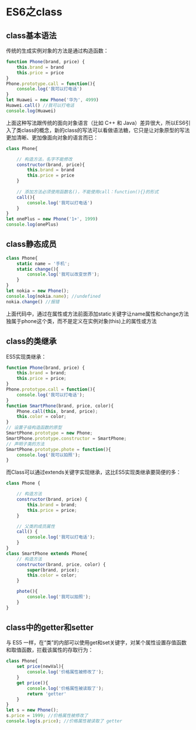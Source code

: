 # ES6之class
## class基本语法
传统的生成实例对象的方法是通过构造函数：
```javascript
function Phone(brand, price) {
    this.brand = brand
    this.price = price
}
Phone.prototype.call = function(){
    console.log('我可以打电话')
}
let Huawei = new Phone('华为', 4999)
Huawei.call() //我可以打电话
console.log(Huawei)
```
上面这种写法跟传统的面向对象语言（比如 C++ 和 Java）差异很大，所以ES6引入了类class的概念，新的class的写法可以看做语法糖，它只是让对象原型的写法更加清晰、更加像面向对象的语言而已：
```javascript
class Phone{

	// 构造方法，名字不能修改
	constructor(brand, price){
	    this.brand = brand
	    this.price = price
	}
	
	// 添加方法必须使用函数名()，不能使用call：function(){}的形式
	call(){
	    console.log('我可以打电话')
	}
}
let onePlus = new Phone('1+', 1999)
console.log(onePlus)
```
## class静态成员
```javascript
class Phone{
    static name = '手机';
    static change(){
        console.log('我可以改变世界');
    }
}
let nokia = new Phone();
console.log(nokia.name); //undefined
nokia.change() //报错
```
上面代码中，通过在属性或方法前面添加static关键字让name属性和change方法独属于phone这个类，而不是定义在实例对象(this)上的属性或方法
## class的类继承
ES5实现类继承：
```javascript
function Phone(brand, price) {
    this.brand = brand;
    this.price = price;
}
Phone.prototype.call = function(){
    console.log('我可以打电话');
}
function SmartPhone(brand, price, color){
    Phone.call(this, brand, price);
    this.color = color;
}
// 设置子级构造函数的原型
SmartPhone.prototype = new Phone;
SmartPhone.prototype.constructor = SmartPhone;
// 声明子类的方法
SmartPhone.prototype.phote = function(){
    console.log('我可以拍照');
}
```
而Class可以通过extends关键字实现继承，这比ES5实现类继承要简便的多：
```javascript
class Phone {

    // 构造方法
    constructor(brand, price) {
        this.brand = brand;
        this.price = price;
    }

    // 父类的成员属性
    call() {
        console.log('我可以打电话');
    }
}
class SmartPhone extends Phone{
    // 构造方法
    constructor(brand, price, color) {
        super(brand, price);
        this.color = color;
    }

    phote(){
        console.log('我可以拍照');
    }
}
```
## class中的getter和setter
与 ES5 一样，在“类”的内部可以使用get和set关键字，对某个属性设置存值函数和取值函数，拦截该属性的存取行为：
```javascript
class Phone{
    set price(newVal){
        console.log('价格属性被修改了');
    }
    get price(){
        console.log('价格属性被读取了');
        return 'getter'
    }
}
let s = new Phone();
s.price = 1999; //价格属性被修改了
console.log(s.price); //价格属性被读取了 getter
``` 